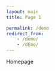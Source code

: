 ```yaml
---
layout: main
title: Page 1

permalink: /demo
redirect_from:
    - /demo/
    - /dEmo/
---
```


Homepage